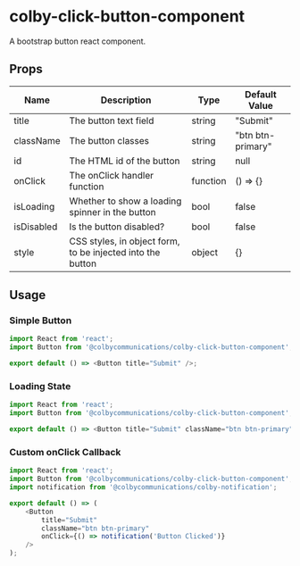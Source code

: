 # colby-click-button-component

A bootstrap button react component.

## Props

| Name       | Description                                                | Type     | Default Value     |
| ---------- | ---------------------------------------------------------- | -------- | ----------------- |
| title      | The button text field                                      | string   | "Submit"          |
| className  | The button classes                                         | string   | "btn btn-primary" |
| id         | The HTML id of the button                                  | string   | null              |
| onClick    | The onClick handler function                               | function | () => {}          |
| isLoading  | Whether to show a loading spinner in the button            | bool     | false             |
| isDisabled | Is the button disabled?                                    | bool     | false             |
| style      | CSS styles, in object form, to be injected into the button | object   | {}                |

## Usage

### Simple Button

```javascript
import React from 'react';
import Button from '@colbycommunications/colby-click-button-component';

export default () => <Button title="Submit" />;
```

### Loading State

```javascript
import React from 'react';
import Button from '@colbycommunications/colby-click-button-component';

export default () => <Button title="Submit" className="btn btn-primary" isLoading />;
```

### Custom onClick Callback

```javascript
import React from 'react';
import Button from '@colbycommunications/colby-click-button-component';
import notification from '@colbycommunications/colby-notification';

export default () => (
    <Button
        title="Submit"
        className="btn btn-primary"
        onClick={() => notification('Button Clicked')}
    />
);
```
